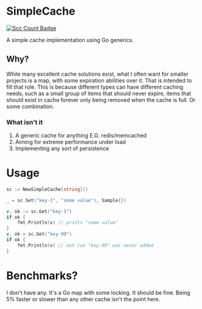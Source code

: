 # SimpleCache

[![Scc Count Badge](https://sloc.xyz/github/boyter/simplecache/)](https://github.com/boyter/simplecache/)

A simple cache implementation using Go generics.

## Why?

While many excellent cache solutions exist, what I often want for smaller projects is a map, with some expiration 
abilities over it. That is intended to fill that role. This is because different types can have
different caching needs, such as a small group of items that should never expire, items that should exist in cache
forever only being removed when the cache is full. Or some combination.

### What isn't it

1. A generic cache for anything E.G. redis/memcached
2. Aiming for extreme performance under load
3. Implementing any sort of persistence

# Usage

```go
sc := NewSimpleCache[string]()

_ = sc.Set("key-1", "some value"), Sample{})

v, ok := sc.Get("key-1")
if ok {
	fmt.Println(v) // prints "some value"
}
v, ok = sc.Get("key-99")
if ok {
	fmt.Println(v) // not run "key-99" was never added
}
```

# Benchmarks?

I don't have any. It's a Go map with some locking. It should be fine. Being 5% faster or slower than any other
cache isn't the point here.
